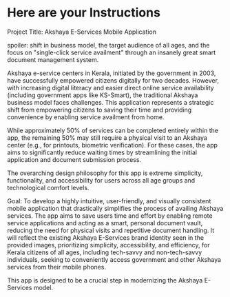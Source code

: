 # Here are your Instructions
Project Title: Akshaya E-Services Mobile Application

spoiler: shift in business model, the target audience of all ages, and the focus on "single-click service availment" through an insanely great smart document management system.

Akshaya e-service centers in Kerala, initiated by the government in 2003, have successfully empowered citizens digitally for two decades. However, with increasing digital literacy and easier direct online service availability (including government apps like KS-Smart), the traditional Akshaya business model faces challenges. This application represents a strategic shift from empowering citizens to saving their time and providing convenience by enabling service availment from home.

While approximately 50% of services can be completed entirely within the app, the remaining 50% may still require a physical visit to an Akshaya center (e.g., for printouts, biometric verification). For these cases, the app aims to significantly reduce waiting times by streamlining the initial application and document submission process.

The overarching design philosophy for this app is extreme simplicity, functionality, and accessibility for users across all age groups and technological comfort levels.

Goal: To develop a highly intuitive, user-friendly, and visually consistent mobile application that drastically simplifies the process of availing Akshaya services. The app aims to save users time and effort by enabling remote service applications and acting as a smart, personal document vault, reducing the need for physical visits and repetitive document handling. It will reflect the existing Akshaya E-Services brand identity seen in the provided images, prioritizing simplicity, accessibility, and efficiency, for Kerala citizens of all ages, including tech-savvy and non-tech-savvy individuals, seeking to conveniently access government and other Akshaya services from their mobile phones.

This app is designed to be a crucial step in modernizing the Akshaya E-Services model.

